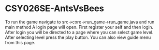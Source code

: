# CSY026SE-AntsVsBees
To run the game navigate to src->core->run_game->run_game.java and run main method
A login page will open. First register your self and then login.
After login you will be directed to a page where you can select game level. After selecting level press the play button.
You can also view guide menu from this page.
